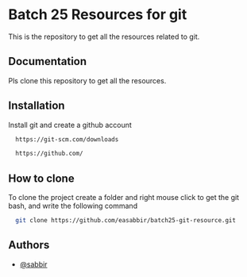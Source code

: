 
# Batch 25 Resources for git

This is the repository to get all the resources related to git.


## Documentation

Pls clone this repository to get all the resources.

## Installation

Install git and create a github account

```bash
  https://git-scm.com/downloads
```
```bash
  https://github.com/
```
    
## How to clone

To clone the project create a folder and right mouse click to get the git bash, and write the following command

```bash
  git clone https://github.com/easabbir/batch25-git-resource.git
```


## Authors

- [@sabbir](https://www.github.com/easabbir)

